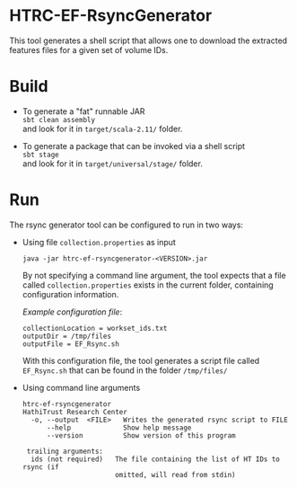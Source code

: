 # HTRC-EF-RsyncGenerator
This tool generates a shell script that allows one to download the extracted features 
files for a given set of volume IDs.

# Build
* To generate a "fat" runnable JAR  
  `sbt clean assembly`  
  and look for it in `target/scala-2.11/` folder.
  
* To generate a package that can be invoked via a shell script  
  `sbt stage`  
  and look for it in `target/universal/stage/` folder.
  

# Run
The rsync generator tool can be configured to run in two ways:
* Using file `collection.properties` as input  
  
  `java -jar htrc-ef-rsyncgenerator-<VERSION>.jar`  
  
  By not specifying a command line argument, the tool expects that a file called 
  `collection.properties` exists in the current folder, containing configuration information.

  *Example configuration file*:
  ```
  collectionLocation = workset_ids.txt
  outputDir = /tmp/files
  outputFile = EF_Rsync.sh
  ```

  With this configuration file, the tool generates a script file called `EF_Rsync.sh` that 
  can be found in the folder `/tmp/files/`
  
* Using command line arguments
  
  ```
  htrc-ef-rsyncgenerator
  HathiTrust Research Center
    -o, --output  <FILE>   Writes the generated rsync script to FILE
        --help             Show help message
        --version          Show version of this program
  
   trailing arguments:
    ids (not required)   The file containing the list of HT IDs to rsync (if
                         omitted, will read from stdin)
  ```
